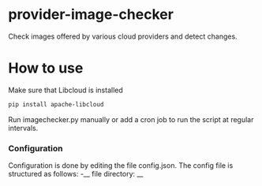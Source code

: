 provider-image-checker
======================

Check images offered by various cloud providers and detect changes.

How to use
============

Make sure that Libcloud is installed
```bash
pip install apache-libcloud
```
Run imagechecker.py manually or add a cron job to run the script at regular intervals.

### Configuration

Configuration is done by editing the file config.json. The config file is structured as follows: 
-__ file directory: __









